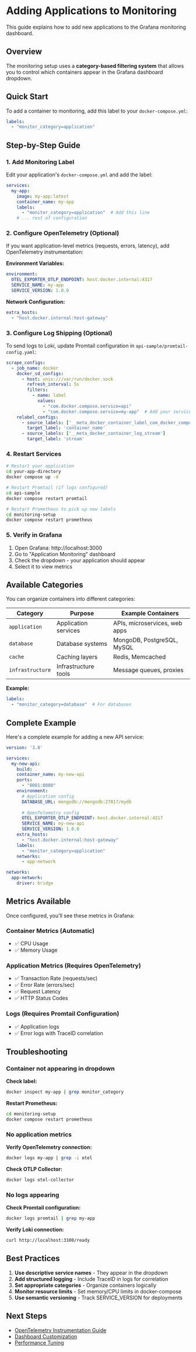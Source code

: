 # Adding Applications to Monitoring

This guide explains how to add new applications to the Grafana monitoring dashboard.

## Overview

The monitoring setup uses a **category-based filtering system** that allows you to control which containers appear in the Grafana dashboard dropdown.

## Quick Start

To add a container to monitoring, add this label to your `docker-compose.yml`:

```yaml
labels:
  - "monitor_category=application"
```

## Step-by-Step Guide

### 1. Add Monitoring Label

Edit your application's `docker-compose.yml` and add the label:

```yaml
services:
  my-app:
    image: my-app:latest
    container_name: my-app
    labels:
      - "monitor_category=application"  # Add this line
    # ... rest of configuration
```

### 2. Configure OpenTelemetry (Optional)

If you want application-level metrics (requests, errors, latency), add OpenTelemetry instrumentation:

**Environment Variables:**
```yaml
environment:
  OTEL_EXPORTER_OTLP_ENDPOINT: host.docker.internal:4317
  SERVICE_NAME: my-app
  SERVICE_VERSION: 1.0.0
```

**Network Configuration:**
```yaml
extra_hosts:
  - "host.docker.internal:host-gateway"
```

### 3. Configure Log Shipping (Optional)

To send logs to Loki, update Promtail configuration in `api-sample/promtail-config.yaml`:

```yaml
scrape_configs:
  - job_name: docker
    docker_sd_configs:
      - host: unix:///var/run/docker.sock
        refresh_interval: 5s
        filters:
          - name: label
            values: 
              - "com.docker.compose.service=api"
              - "com.docker.compose.service=my-app"  # Add your service
    relabel_configs:
      - source_labels: ['__meta_docker_container_label_com_docker_compose_service']
        target_label: 'container_name'
      - source_labels: ['__meta_docker_container_log_stream']
        target_label: 'stream'
```

### 4. Restart Services

```bash
# Restart your application
cd your-app-directory
docker compose up -d

# Restart Promtail (if logs configured)
cd api-sample
docker compose restart promtail

# Restart Prometheus to pick up new labels
cd monitoring-setup
docker compose restart prometheus
```

### 5. Verify in Grafana

1. Open Grafana: http://localhost:3000
2. Go to "Application Monitoring" dashboard
3. Check the dropdown - your application should appear
4. Select it to view metrics

## Available Categories

You can organize containers into different categories:

| Category | Purpose | Example Containers |
|----------|---------|-------------------|
| `application` | Application services | APIs, microservices, web apps |
| `database` | Database systems | MongoDB, PostgreSQL, MySQL |
| `cache` | Caching layers | Redis, Memcached |
| `infrastructure` | Infrastructure tools | Message queues, proxies |

**Example:**
```yaml
labels:
  - "monitor_category=database"  # For databases
```

## Complete Example

Here's a complete example for adding a new API service:

```yaml
version: '3.8'

services:
  my-new-api:
    build: .
    container_name: my-new-api
    ports:
      - "8081:8080"
    environment:
      # Application config
      DATABASE_URL: mongodb://mongodb:27017/mydb
      
      # OpenTelemetry config
      OTEL_EXPORTER_OTLP_ENDPOINT: host.docker.internal:4317
      SERVICE_NAME: my-new-api
      SERVICE_VERSION: 1.0.0
    extra_hosts:
      - "host.docker.internal:host-gateway"
    labels:
      - "monitor_category=application"
    networks:
      - app-network

networks:
  app-network:
    driver: bridge
```

## Metrics Available

Once configured, you'll see these metrics in Grafana:

### Container Metrics (Automatic)
- ✅ CPU Usage
- ✅ Memory Usage

### Application Metrics (Requires OpenTelemetry)
- ✅ Transaction Rate (requests/sec)
- ✅ Error Rate (errors/sec)
- ✅ Request Latency
- ✅ HTTP Status Codes

### Logs (Requires Promtail Configuration)
- ✅ Application logs
- ✅ Error logs with TraceID correlation

## Troubleshooting

### Container not appearing in dropdown

**Check label:**
```bash
docker inspect my-app | grep monitor_category
```

**Restart Prometheus:**
```bash
cd monitoring-setup
docker compose restart prometheus
```

### No application metrics

**Verify OpenTelemetry connection:**
```bash
docker logs my-app | grep -i otel
```

**Check OTLP Collector:**
```bash
docker logs otel-collector
```

### No logs appearing

**Check Promtail configuration:**
```bash
docker logs promtail | grep my-app
```

**Verify Loki connection:**
```bash
curl http://localhost:3100/ready
```

## Best Practices

1. **Use descriptive service names** - They appear in the dropdown
2. **Add structured logging** - Include TraceID in logs for correlation
3. **Set appropriate categories** - Organize containers logically
4. **Monitor resource limits** - Set memory/CPU limits in docker-compose
5. **Use semantic versioning** - Track SERVICE_VERSION for deployments

## Next Steps

- [OpenTelemetry Instrumentation Guide](OBSERVABILITY_FEATURES.md)
- [Dashboard Customization](CONFIGURATION.md)
- [Performance Tuning](RESOURCE_CONSUMPTION.md)

